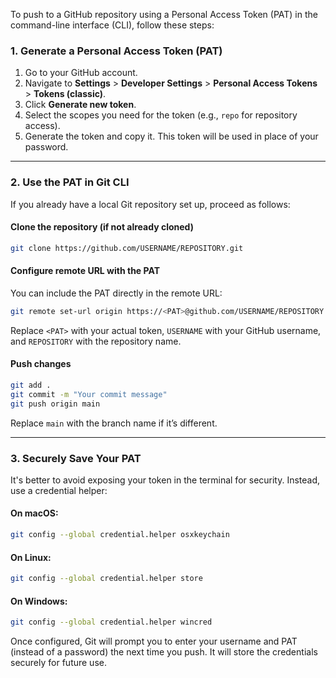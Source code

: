 To push to a GitHub repository using a Personal Access Token (PAT) in the command-line interface (CLI), follow these steps:

### 1. Generate a Personal Access Token (PAT)
1. Go to your GitHub account.
2. Navigate to **Settings** > **Developer Settings** > **Personal Access Tokens** > **Tokens (classic)**.
3. Click **Generate new token**.
4. Select the scopes you need for the token (e.g., `repo` for repository access).
5. Generate the token and copy it. This token will be used in place of your password.

---

### 2. Use the PAT in Git CLI
If you already have a local Git repository set up, proceed as follows:

#### Clone the repository (if not already cloned)
```bash
git clone https://github.com/USERNAME/REPOSITORY.git
```

#### Configure remote URL with the PAT
You can include the PAT directly in the remote URL:

```bash
git remote set-url origin https://<PAT>@github.com/USERNAME/REPOSITORY.git
```

Replace `<PAT>` with your actual token, `USERNAME` with your GitHub username, and `REPOSITORY` with the repository name.

#### Push changes
```bash
git add .
git commit -m "Your commit message"
git push origin main
```
Replace `main` with the branch name if it’s different.

---

### 3. Securely Save Your PAT
It's better to avoid exposing your token in the terminal for security. Instead, use a credential helper:

#### On macOS:
```bash
git config --global credential.helper osxkeychain
```

#### On Linux:
```bash
git config --global credential.helper store
```

#### On Windows:
```bash
git config --global credential.helper wincred
```

Once configured, Git will prompt you to enter your username and PAT (instead of a password) the next time you push. It will store the credentials securely for future use.
